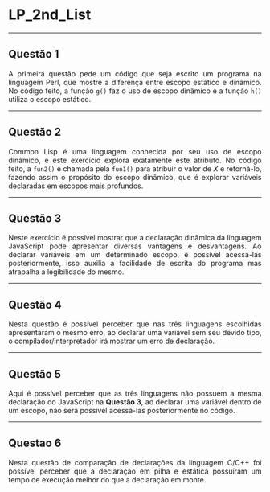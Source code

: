 <div align = justify>

# LP_2nd_List

---

## Questão 1

A primeira questão pede um código que seja escrito um programa na linguagem Perl, que mostre a diferença entre escopo estático e dinâmico. No código feito, a função <code>g()</code> faz o uso de escopo dinâmico e a função <code>h()</code> utiliza o escopo estático.

---

## Questão 2

Common Lisp é uma linguagem conhecida por seu uso de escopo dinâmico, e este exercício explora exatamente este atributo. No código feito, a <code>fun2()</code> é chamada pela <code>fun1()</code> para atribuir o valor de <i>X</i> e retorná-lo, fazendo assim o propósito do escopo dinâmico, que é explorar variáveis declaradas em escopos mais profundos.

---

## Questão 3

Neste exercício é possível mostrar que a declaração dinâmica da linguagem JavaScript pode apresentar diversas vantagens e desvantagens. Ao declarar váriaveis em um determinado escopo, é possível acessá-las posteriormente, isso auxilia a facilidade de escrita do programa mas atrapalha a legibilidade do mesmo.

---

## Questão 4

Nesta questão é possível perceber que nas três linguagens escolhidas apresentaram o mesmo erro, ao declarar uma variável sem seu devido tipo, o compilador/interpretador irá mostrar um erro de declaração.

---

## Questão 5

Aqui é possível perceber que as três linguagens não possuem a mesma declaração do JavaScript na <b>Questão 3</b>, ao declarar uma variável dentro de um escopo, não será possível acessá-las posteriormente no código.

---

## Questao 6

Nesta questão de comparação de declarações da linguagem C/C++ foi possível perceber que a declaração em pilha e estática possuíram um tempo de execução melhor do que a declaração em monte.

</div>